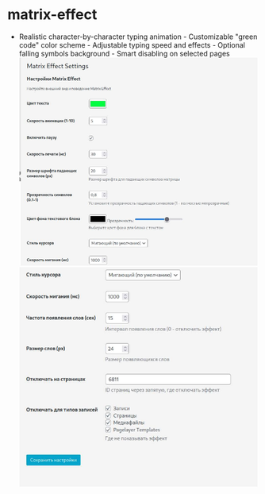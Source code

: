# matrix-effect
- Realistic character-by-character typing animation - Customizable "green code" color scheme - Adjustable typing speed and effects - Optional falling symbols background - Smart disabling on selected pages
![](https://github.com/SergeyVladimirovichRu/matrix-effect/blob/main/%D0%A1%D0%BD%D0%B8%D0%BC%D0%BE%D0%BA%20%D1%8D%D0%BA%D1%80%D0%B0%D0%BD%D0%B0_2025-06-09_22-25-51.jpg)
![](https://github.com/SergeyVladimirovichRu/matrix-effect/blob/main/%D0%A1%D0%BD%D0%B8%D0%BC%D0%BE%D0%BA%20%D1%8D%D0%BA%D1%80%D0%B0%D0%BD%D0%B0_2025-06-09_22-26-10.jpg)
[](https://github.com/SergeyVladimirovichRu/matrix-effect/blob/main/%D0%A1%D0%BD%D0%B8%D0%BC%D0%BE%D0%BA%20%D1%8D%D0%BA%D1%80%D0%B0%D0%BD%D0%B0_2025-06-09_22-36-49.jpg)
